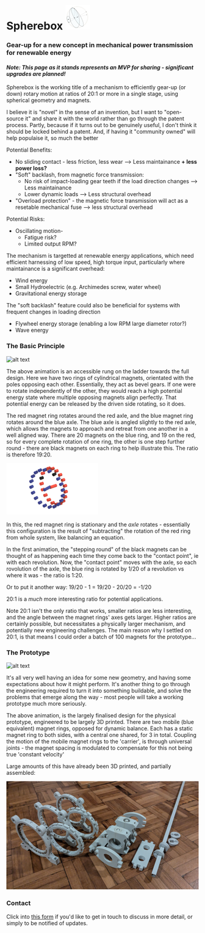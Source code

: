 # Spherebox <img src="./data/Sphere.png" width=64 height=64 alt="Geometry" />
### Gear-up for a new concept in mechanical power transmission for renewable energy
#### *Note: This page as it stands represents an MVP for sharing - significant upgrades are planned!*

Spherebox is the working title of a mechanism to efficiently gear-up (or down) rotary motion at ratios of 20:1 or more in a single stage, using spherical geometry and magnets.

I believe it is "novel" in the sense of an invention, but I want to "open-source it" and share it with the world rather than go through the patent process.  Partly, because if it turns out to be genuinely useful, I don't think it should be locked behind a patent.  And, if having it "community owned" will help populaise it, so much the better

Potential Benefits:
* No sliding contact - less friction, less wear --> Less maintainance **+ less power loss?**
* "Soft" backlash, from magnetic force transmission:
  * No risk of impact-loading gear teeth if the load direction changes -->  Less maintainance
  * Lower dynamic loads --> Less structural overhead
* "Overload protection" - the magnetic force transmission will act as a resetable mechanical fuse --> less structural overhead

Potential Risks:
* Oscillating motion-
  * Fatigue risk?
  * Limited output RPM?

The mechanism is targetted at renewable energy applications, which need efficient harnessing of low speed, high torque input, particularly where maintainance is a significant overhead:
* Wind energy
* Small Hydroelectric (e.g. Archimedes screw, water wheel)
* Gravitational energy storage

The "soft backlash" feature could also be beneficial for systems with frequent changes in loading direction
* Flywheel energy storage (enabling a low RPM large diameter rotor?)
* Wave energy

### The Basic Principle
![alt text](./data/output_fixedAx.gif)

The above animation is an accessible rung on the ladder towards the full design.  Here we have two rings of cylindrical magnets, orientated with the poles opposing each other.  Essentially, they act as bevel gears.  If one were to rotate independently of the other, they would reach a high potential energy state where multiple opposing magnets align perfectly.  That potential energy can be released by the driven side rotating, so it does.

The red magnet ring rotates around the red axle, and the blue magnet ring rotates around the blue axle.  The blue axle is angled slightly to the red axle, which allows the magnets to approach and retreat from one another in a well aligned way. There are 20 magnets on the blue ring, and 19 on the red, so for every complete rotation of one ring, the other is one step further round - there are black magnets on each ring to help illustrate this.  The ratio is therefore 19:20.

![alt text](./data/output.gif)

In this, the red magnet ring is stationary and the *axle* rotates - essentially this configuration is the result of "subtracting" the rotation of the red ring from whole system, like balancing an equation.

In the first animation, the "stepping round" of the black magnets can be thought of as happening each time they come back to the "contact point", ie with each revolution.  Now, the "contact point" moves with the axle, so each rovolution of the axle, the blue ring is rotated by 1/20 of a revolution vs where it was - the ratio is 1:20.  

Or to put it another way: 19/20 - 1 = 19/20 - 20/20 = -1/20

20:1 is a *much* more interesting ratio for potential applications.

Note 20:1 isn't the only ratio that works, smaller ratios are less interesting, and the angle between the magnet rings' axes gets larger.  Higher ratios are certainly possible, but necessitates a physically larger mechanism, and potentially new engineering challenges. The main reason why I settled on 20:1, is that means I could order a batch of 100 magnets for the prototype...

### The Prototype

![alt text](./data/prototype.gif)

It's all very well having an idea for some new geometry, and having some expectations about how it might perform.  It's another thing to go through the engineering required to turn it into something buildable, and solve the problems that emerge along the way - most people will take a working prototype much more seriously.

The above animation, is the largely finalised design for the physical prototype, engineered to be largely 3D printed.  There are two mobile (blue equivalent) magnet rings, opposed for dynamic balance.  Each has a static magnet ring to both sides, with a central one shared, for 3 in total.  Coupling the motion of the mobile magnet rings to the 'carrier', is through universal joints - the magnet spacing is modulated to compensate for this not being true 'constant velocity'

Large amounts of this have already been 3D printed, and partially assembled:

![alt text](./data/proto20251010.jpg)

### Contact

Click into [this form](https://docs.google.com/forms/d/e/1FAIpQLSe6MrAKegJnGeBFqWHNpLd3BzMV_V_qUuoPYknB6AqLB_xypg/viewform?usp=header) if you'd like to get in touch to discuss in more detail, or simply to be notified of updates.
